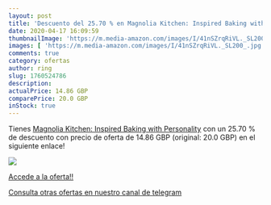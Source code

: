 ```yaml
---
layout: post
title: 'Descuento del 25.70 % en Magnolia Kitchen: Inspired Baking with P'
date: 2020-04-17 16:09:59
thumbnailImage: 'https://m.media-amazon.com/images/I/41nSZrqRiVL._SL200_.jpg'
images: [ 'https://m.media-amazon.com/images/I/41nSZrqRiVL._SL200_.jpg' ]
comments: true
category: ofertas
author: ring
slug: 1760524786
description:
actualPrice: 14.86 GBP
comparePrice: 20.0 GBP
inStock: true
---
```


Tienes [Magnolia Kitchen: Inspired Baking with Personality](https://www.amazon.com/dp/1760524786/?tag=redken08-20) con un 25.70 % de descuento con precio de oferta de 14.86 GBP (original: 20.0 GBP) en el siguiente enlace!

[![](https://m.media-amazon.com/images/I/41nSZrqRiVL._SL200_.jpg)](https://www.amazon.com/dp/1760524786/?tag=redken08-20)

[Accede a la oferta!!](https://www.amazon.com/dp/1760524786/?tag=redken08-20)

[Consulta otras ofertas en nuestro canal de telegram](https://t.me/s/ofertas25)
